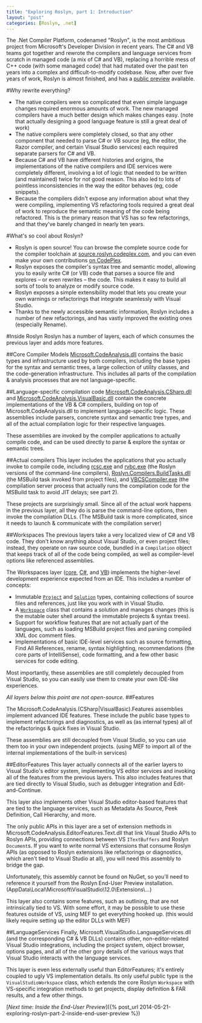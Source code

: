 ```yaml
---
title: "Exploring Roslyn, part 1: Introduction"
layout: "post"
categories: [Roslyn, .net]
---
```


The .Net Compiler Platform, codenamed "Roslyn", is the most ambitious project from Microsoft's Developer Division in recent years.  The C# and VB teams got together and rewrote the compilers and language services from scratch in managed code (a mix of C# and VB), replacing a horrible mess of C++ code (with some managed code) that had mutated over the past ten years into a complex and difficult-to-modify codebase.  Now, after over five years of work, Roslyn is almost finished, and has a [public preview](http://roslyn.codeplex.com) available.

#Why rewrite everything?

 - The native compilers were so complicated that even simple language changes required enormous amounts of work.  The new managed compilers have a much better design which makes changes easy.  (note that actually designing a good language feature is still a great deal of work)
 - The native compilers were completely closed, so that any other component that needed to parse C# or VB source (eg, the editor, the Razor compiler, and certain Visual Studio services) each required separate parsers for C# and VB.
 - Because C# and VB have different histories and origins, the implementations of the native compilers and IDE services were completely different, involving a lot of logic that needed to be written (and maintained) twice for not good reason.  This also led to lots of pointless inconsistencies in the way the editor behaves (eg, code snippets).
 - Because the compilers didn't expose any information about what they were compiling, implementing VS refactoring tools required a great deal of work to reproduce the semantic meaning of the code being refactored.  This is the primary reason that VS has so few refactorings, and that they've barely changed in nearly ten years.

#What's so cool about Roslyn?

 - Roslyn is open source!  You can browse the complete source code for the compiler toolchain at [source.roslyn.codeplex.com](http://source.roslyn.codeplex.com/), and you can even make your own contributions [on CodePlex](http://roslyn.codeplex.com/).
 - Roslyn exposes the compiler's syntax tree and semantic model, allowing you to easily write C# (or VB) code that parses a source file and explores &ndash; or even rewrites &ndash; the code.  This makes it easy to build all sorts of tools to analyze or modify source code.
 - Roslyn exposes a simple extensibility model that lets you create your own warnings or refactorings that integrate seamlessly with Visual Studio.
 - Thanks to the newly accessible semantic information, Roslyn includes a number of new refactorings, and has vastly improved the existing ones (especially Rename).

#Inside Roslyn
Roslyn has a number of layers, each of which consumes the previous layer and adds more features.

##Core Compiler Models
[Microsoft.CodeAnalysis.dll](http://source.roslyn.codeplex.com/#Microsoft.CodeAnalysis/) contains the basic types and infrastructure used by both compilers, including the base types for the syntax and semantic trees, a large collection of utility classes, and the code-generation infrastructure.  This includes all parts of the compilation & analysis processes that are not language-specific.

##Language-specific compilation code
[Microsoft.CodeAnalysis.CSharp.dll](http://source.roslyn.codeplex.com/#Microsoft.CodeAnalysis.CSharp) and [Microsoft.CodeAnalysis.VisualBasic.dll](http://source.roslyn.codeplex.com/#Microsoft.CodeAnalysis.VisualBasic) contain the concrete implementations of the VB & C# compilers, building on top of Microsoft.CodeAnalysis.dll to implement language-specific logic.  These assemblies include parsers, concrete syntax and semantic tree types, and all of the actual compilation logic for their respective languages.

These assemblies are invoked by the compiler applications to actually compile code, and can be used directly to parse & explore the syntax or semantic trees.

##Actual compilers
This layer includes the applications that you actually invoke to compile code, including [rcsc.exe](http://source.roslyn.codeplex.com/#rcsc) and [rvbc.exe](http://source.roslyn.codeplex.com/#rvbc) (the Roslyn versions of the command-line compilers), [Roslyn.Compilers.BuildTasks.dll](http://source.roslyn.codeplex.com/#Roslyn.Compilers.BuildTasks) (the MSBuild task invoked from project files), and [VBCSCompiler.exe](http://source.roslyn.codeplex.com/#VBCSCompiler) (the compilation server process that actually runs the compilation code for the MSBuild task to avoid JIT delays; see part 2).

These projects are surprisingly small.  Since all of the actual work happens in the previous layer, all they do is parse the command-line options, then invoke the compilation DLLs.  (The MSBuild task is more complicated, since it needs to launch & communicate with the compilation server)

##Workspaces
The previous layers take a very localized view of C# and VB code.  They don't know anything about Visual Studio, or even project files; instead, they operate on raw source code, bundled in a `Compilation` object that keeps track of all of the code being compiled, as well as compiler-level options like referenced assemblies.

The Workspaces layer ([core](http://source.roslyn.codeplex.com/#Microsoft.CodeAnalysis.Workspaces), [C#](http://source.roslyn.codeplex.com/#Microsoft.CodeAnalysis.CSharp.Workspaces), and [VB](http://source.roslyn.codeplex.com/#Microsoft.CodeAnalysis.VisualBasic.Workspaces)) implements the higher-level development experience expected from an IDE.  This includes a number of concepts:

 - Immutable [`Project`](http://source.roslyn.codeplex.com/#Microsoft.CodeAnalysis.Workspaces/Workspace/Solution/Project.cs) and [`Solution`](http://source.roslyn.codeplex.com/#Microsoft.CodeAnalysis.Workspaces/Workspace/Solution/Solution.cs) types, containing collections of source files and references, just like you work with in Visual Studio.
 - A [`Workspace`](http://source.roslyn.codeplex.com/#Microsoft.CodeAnalysis.Workspaces/Workspace/Workspace.cs) class that contains a solution and manages changes (this is the mutable outer shell around the immutable projects & syntax trees).
 - Support for workflow features that are not actually part of the languages, such as loading MSBuild project files and parsing compiled XML doc comment files.
 - Implementations of basic IDE-level services such as source formatting, Find All References, rename, syntax highlighting, recommendations (the core parts of IntelliSense), code formatting, and a few other basic services for code editing. 

Most importantly, these assemblies are still completely decoupled from Visual Studio, so you can easily use them to create your own IDE-like experiences.

_All layers below this point are not open-source._
##Features

The Microsoft.CodeAnalysis.(CSharp|VisualBasic).Features assemblies implement advanced IDE features.  These include the public base types to implement refactorings and diagnostics, as well as (as internal types) all of the refactorings & quick fixes in Visual Studio.

These assemblies are still decoupled from Visual Studio, so you can use them too in your own independent projects.  (using MEF to import all of the internal implementations of the built-in services)

##EditorFeatures
This layer actually connects all of the earlier layers to Visual Studio's editor system, implementing VS editor services and invoking all of the features from the previous layers.  This also includes features that are tied directly to Visual Studio, such as debugger integration and Edit-and-Continue.

This layer also implements other Visual Studio editor-based features that are tied to the language services, such as Metadata As Source, Peek Definition, Call Hierarchy, and more.

The only public APIs in this layer are a set of extension methods in Microsoft.CodeAnalysis.EditorFeatures.Text.dll that link Visual Studio APIs to Roslyn APIs, providing connections between VS `ITextBuffers` and Roslyn `Document`s.  If you want to write normal VS extensions that consume Roslyn APIs (as opposed to Roslyn extensions like refactorings or diagnostics, which aren't tied to Visual Studio at all), you will need this assembly to bridge the gap.

Unfortunately, this assembly cannot be found on NuGet, so you'll need to reference it yourself from the Roslyn End-User Preview installation.  (AppData\Local\Microsoft\VisualStudio\12.0\Extensions\\&hellip;)

This layer also contains some features, such as outlining, that are not intrinsically tied to VS.  With some effort, it may be possible to use these features outside of VS, using MEF to get everything hooked up.  (this would likely require setting up the editor DLLs with MEF)

##LanguageServices
Finally, Microsoft.VisualStudio.LanguageServices.dll (and the corresponding C# & VB DLLs) contains other, non-editor-related Visual Studio integrations, including the project system, object browser, options pages, and all of the other gory details of the various ways that Visual Studio interacts with the language services.

This layer is even less externally useful than EditorFeatures; it's entirely coupled to ugly VS implementation details.  Its only useful public type is the `VisualStudioWorkspace` class, which extends the core Roslyn `Workspace` with VS-specific integration methods to get projects, display definition & FAR results, and a few other things.

[_Next time: Inside the End-User Preview_]({% post_url 2014-05-21-exploring-roslyn-part-2-inside-end-user-preview %})
